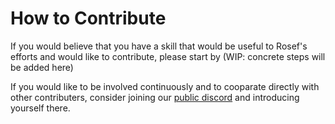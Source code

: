 # How to Contribute
  
If you would believe that you have a skill that would be useful to Rosef's efforts and would like to contribute, please start by 
(WIP: concrete steps will be added here) <!--TODO figure out contributions-->
  
If you would like to be involved continuously and to cooparate directly with other contributers, consider joining our [public discord]() <!--TODO figure out discord--> and introducing yourself there.  
